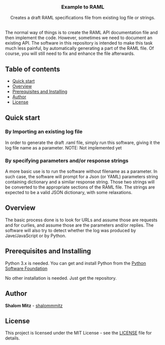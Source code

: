 <p align="center">
  <h3 align="center">Example to RAML</h3>

  <p align="center">
    Creates a draft RAML specifications file from existing log file or strings.
  </p>
</p>
<br>
The normal way of things is to create the RAML API documentation file and then implement the code. However, sometimes we need to document an existing API. The software in this repository is intended to make this task much less painful, by automatically generating a part of the RAML file. Of course, you will still need to fix and enhance the file afterwards.


## Table of contents

- [Quick start](#quick-start)
- [Overview](#overview)
- [Prerequisites and Installing](#prerequisites-and-installing)
- [Author](#author)
- [License](#license)

## Quick start

### By Importing an existing log file

In order to generate the draft .raml file, simply run this software, giving it the log file name as a parameter.
NOTE: Not implemented yet

### By specifying parameters and/or response strings

A more basic use is to run the software without filename as a parameter. In such case, the software will prompt for a Json (or YAML) parameters string containing dictionary and a similar response string. Those two strings will be converted to the appropriate sections of the RAML file.
The strings are expected to be a valid JSON dictionary, with some relaxations. 

## Overview

The basic process done is to look for URLs and assume those are requests and for curlies, and assume those are the parameters and/or replies.
The software will also try to detect whether the log was produced by Jave/JavaScript or by Python.

## Prerequisites and Installing

Python 3.x is needed.
You can get and install Python from the [Python Software Foundation](https://www.python.org/) 

No other installation is needed. Just get the repository.

## Author

**Shalom Mitz** - [shalommmitz](https://github.com/shalommmitz)

## License

This project is licensed under the MIT License - see the [LICENSE](LICENSE) file for details.


